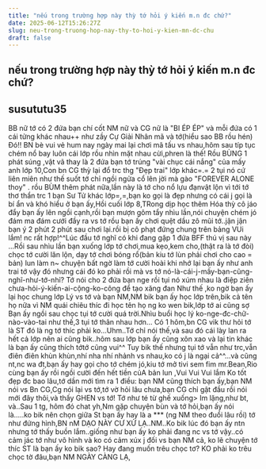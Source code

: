```yaml
---
title: "nếu trong trường hợp này thỳ tớ hỏi ý kiến m.n đc chứ?"
date: 2025-06-12T15:26:27Z
slug: neu-trong-truong-hop-nay-thy-to-hoi-y-kien-mn-dc-chu
draft: false
---
```


## nếu trong trường hợp này thỳ tớ hỏi ý kiến m.n đc chứ?

## susututu35

BB nữ tớ có 2 đứa bạn chí cốt NM nữ và CG nữ  là "BI ÉP ÉP" và mỗi đứa có 1 cái tửng khác nhau++ như zầy
 Cự Giải
Nhân mã
và tớ(hiểu sao BB rồu hén)
Đó!! BN bè vui vẻ hum nay ngày mai lại chơi mã tấu vs nhau,hôm sau típ tục chém nổ bay luôn cái lớp rồu nhìn mặt nhau cừi,phren là thế!
Rồu BÙNG 1 phát súng ,vật vã thay là 2 đứa bạn tớ trúng  "vài chục cái nắng" của mấy anh lớp 10,Con bn CG thỳ lại đổ trc thg "Đẹp trai" lớp khác=.= 2 tụi nó cứ liên miên như thế suốt tớ chỉ ngồi ngửa cổ lên jời mà gào "FOREVER ALONE thoy" .
rồu BÙM thêm phát nữa,lần này là tớ cho nổ lựu đạnvật lộn vì tới tớ thơ thẩn trc 1 bạn Sư Tử khác lớp=,=,bạn ko gọi là đẹp nhưng có cái j gọi là bí ẩn và khó hiểu ở bạn ấy,Hồi cuối lớp 8,TRong dịp học thêm Hóa thỳ cô jáo đẩy bạn ấy lên ngồi cạnh,rồi bạn mượn gôm tẩy nhìu lần,nói chuyện chém jó đám ma đám cưới đầy ra vs tớ rồu bạn ấy chơi quệt dầu zô mũi tớ..jận jận bạn ý 2 phút 2 phút sau chơi lại.rồi bị cô phạt đứng chung trên bảng VUi lắm! nc rất hợp!^^Lúc đầu tớ nghĩ có khi đang gặp 1 đứa BFF thú vị sau này
...Rồi sau nhìu lần bạn xuống lớp tớ chơi,mua kẹo,kem cho,(thật ra là tớ đòi) chọc tớ cười lăn lộn, dạy tớ chơi bóng rổ(bản kiu tớ lùn phải chơi cho cao = bản) lun làm n~ chuyện bất ngờ làm tớ cười hoài khi nhớ lại bạn ấy như anh trai tớ vậy đó nhưng cái đó ko phải rồi mà vs tớ nó-là-cái-j-mấy-bạn-cũng-nghĩ-như-tớ-nhỉ?
  Tớ nói cho 2 đứa bạn nge rồi tụi nó xúm nhau là điệp ziên chưa-hỏi-ý-kiến-ai-cộng-ko-công để tạo xăng đan
Như thế ,ko ngờ bạn ấy lại học chung lớp Lý vs tớ và bạn NM,NM bik bạn ấy học lớp trên,bik cả tên họ nữa vì NM quái chiêu thíc đi học tên họ ng ko wen bik,lớp tớ ai cũng sợ Bạn ấy ngồi sau chọc tụi tớ cười quá trời.Nhìu buổi học lý ko-nge-đc-chữ-nào-vào-tai như thế,3 tụi tớ thân nhau hơn...
Có 1 hôm,bn CG vik thư hỏi tớ là ST đó là ng tớ thíc phải ko...Uhm..Tớ chỉ nói thế,và sau đó cái lày lan ra hết cả lớp nên ai cũng bik..hôm sau lớp bạn ấy cũng xôn xao và lại tin khác là bạn ấy cũng thích tớtớ cũng vui^^ Tuy bik thế nhưng tụi tớ vẫn như trc,vẫn điên điên khùn khùn,nhí nha nhí nhảnh vs nhau,ko có j là ngại cả^^...và cũng nt,nc wa đt,bạn ấy hay gọi cho tớ chém jó,kiu tớ mở tivi sem fim mr.Bean,Rio cùng bạn ấy rồi ngồi cười đến hết tiền củA bản lun ,Vui Vui Vui lắm
Ko tốt đẹp đc bao lâu,tớ dần mới tìm ra 1 điều: bạn NM cũng thích bạn ấy,bạn NM nói vs Bn CG,Cg nói lại vs tớ,tớ vờ hỏi lâu chưa,bạn CG chỉ gật đầu rồi nói mới đây thôi,và thấy GHEN vs tớ! Tớ như té từ ghế xuống>
Im lặng,như bt, và..Sau 1 tg, hôm đó chat yh,Nm gặp chuyện bùn và tớ hỏi,bạn ấy nói là.....ko bik nên chọn giữa St bạn ấy hay là a *** (ng NM theo đuổi lâu rồi) tớ như đứng hình,BN nM DẠO NÀY CƯ XỬ LẠ..NM..Ko bik lúc đó bạn ấy ntn nhưng tớ thấy buồn lắm..giống như bạn ấy ko phải đang nc vs tớ vậy..có cảm jác tớ như vô hình và ko có cảm xúx j đối vs bạn NM cả, ko lẽ chuyện tớ thíc ST là bạn ấy ko bik sao? Hay đang muốn trêu chọc tơ? KO phải ko trêu chọc tờ đâu,bạn NM NGÀY CÀNG LẠ,